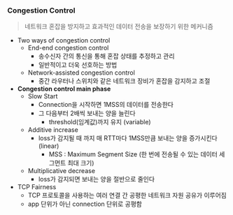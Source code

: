 ### Congestion Control
> 네트워크 혼잡을 방지하고 효과적인 데이터 전송을 보장하기 위한 메커니즘
- Two ways of congestion control
	- End-end congestion control
		- 송수신자 간의 통신을 통해 혼잡 상태를 추정하고 관리
		- 일반적이고 더욱 선호하는 방법
	- Network-assisted congestion control
		- 중간 라우터나 스위치와 같은 네트워크 장비가 혼잡을 감지하고 조절
- **Congestion control main phase**
	- Slow Start
		- Connection을 시작하면 1MSS의 데이터를 전송한다
		- 그 다음부터 2배씩 보내는 양을 늘린다
			- threshold(임계값)까지 유지 (variable)
	- Additive increase
		- loss가 감지될 때 까지 매 RTT마다 1MSS만큼 보내는 양을 증가시킨다 (linear)
			- MSS : Maximum Segment Size (한 번에 전송될 수 있는 데이터 세그먼트 최대 크기)
	- Multiplicative decrease
		- loss가 감지되면 보내는 양을 절반으로 줄인다
- TCP Fairness
	- TCP 프로토콜을 사용하는 여러 연결 간 공평한 네트워크 자원 공유가 이루어짐
	- app 단위가 아닌 connection 단위로 공평함